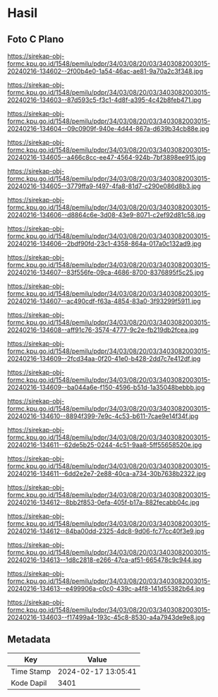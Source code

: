 # Hasil

## Foto C Plano

https://sirekap-obj-formc.kpu.go.id/1548/pemilu/pdpr/34/03/08/20/03/3403082003015-20240216-134602--2f00b4e0-1a54-46ac-ae81-9a70a2c3f348.jpg

https://sirekap-obj-formc.kpu.go.id/1548/pemilu/pdpr/34/03/08/20/03/3403082003015-20240216-134603--87d593c5-f3c1-4d8f-a395-4c42b8feb471.jpg

https://sirekap-obj-formc.kpu.go.id/1548/pemilu/pdpr/34/03/08/20/03/3403082003015-20240216-134604--09c0909f-940e-4d44-867a-d639b34cb88e.jpg

https://sirekap-obj-formc.kpu.go.id/1548/pemilu/pdpr/34/03/08/20/03/3403082003015-20240216-134605--a466c8cc-ee47-4564-924b-7bf3898ee915.jpg

https://sirekap-obj-formc.kpu.go.id/1548/pemilu/pdpr/34/03/08/20/03/3403082003015-20240216-134605--3779ffa9-f497-4fa8-81d7-c290e086d8b3.jpg

https://sirekap-obj-formc.kpu.go.id/1548/pemilu/pdpr/34/03/08/20/03/3403082003015-20240216-134606--d8864c6e-3d08-43e9-8071-c2ef92d81c58.jpg

https://sirekap-obj-formc.kpu.go.id/1548/pemilu/pdpr/34/03/08/20/03/3403082003015-20240216-134606--2bdf90fd-23c1-4358-864a-017a0c132ad9.jpg

https://sirekap-obj-formc.kpu.go.id/1548/pemilu/pdpr/34/03/08/20/03/3403082003015-20240216-134607--83f556fe-09ca-4686-8700-8376895f5c25.jpg

https://sirekap-obj-formc.kpu.go.id/1548/pemilu/pdpr/34/03/08/20/03/3403082003015-20240216-134607--ac490cdf-f63a-4854-83a0-3f93299f5911.jpg

https://sirekap-obj-formc.kpu.go.id/1548/pemilu/pdpr/34/03/08/20/03/3403082003015-20240216-134608--aff91c76-3574-4777-9c2e-fb219db2fcea.jpg

https://sirekap-obj-formc.kpu.go.id/1548/pemilu/pdpr/34/03/08/20/03/3403082003015-20240216-134609--2fcd34aa-0f20-41e0-b428-2dd7c7e412df.jpg

https://sirekap-obj-formc.kpu.go.id/1548/pemilu/pdpr/34/03/08/20/03/3403082003015-20240216-134609--ba044a6e-f150-4596-b51d-1a35048bebbb.jpg

https://sirekap-obj-formc.kpu.go.id/1548/pemilu/pdpr/34/03/08/20/03/3403082003015-20240216-134610--8894f399-7e9c-4c53-b611-7cae9e14f34f.jpg

https://sirekap-obj-formc.kpu.go.id/1548/pemilu/pdpr/34/03/08/20/03/3403082003015-20240216-134611--62de5b25-0244-4c51-9aa8-5ff55658520e.jpg

https://sirekap-obj-formc.kpu.go.id/1548/pemilu/pdpr/34/03/08/20/03/3403082003015-20240216-134611--6dd2e2e7-2e88-40ca-a734-30b7638b2322.jpg

https://sirekap-obj-formc.kpu.go.id/1548/pemilu/pdpr/34/03/08/20/03/3403082003015-20240216-134612--8bb2f853-0efa-405f-b17a-882fecabb04c.jpg

https://sirekap-obj-formc.kpu.go.id/1548/pemilu/pdpr/34/03/08/20/03/3403082003015-20240216-134612--84ba00dd-2325-4dc8-9d06-fc77cc40f3e9.jpg

https://sirekap-obj-formc.kpu.go.id/1548/pemilu/pdpr/34/03/08/20/03/3403082003015-20240216-134613--1d8c2818-e266-47ca-af51-665478c9c944.jpg

https://sirekap-obj-formc.kpu.go.id/1548/pemilu/pdpr/34/03/08/20/03/3403082003015-20240216-134613--e499906a-c0c0-439c-a4f8-141d55382b64.jpg

https://sirekap-obj-formc.kpu.go.id/1548/pemilu/pdpr/34/03/08/20/03/3403082003015-20240216-134603--f17499a4-193c-45c8-8530-a4a7943de9e8.jpg


## Metadata

| Key        | Value               |
| ---------- | ------------------- |
| Time Stamp | 2024-02-17 13:05:41 |
| Kode Dapil | 3401                |



